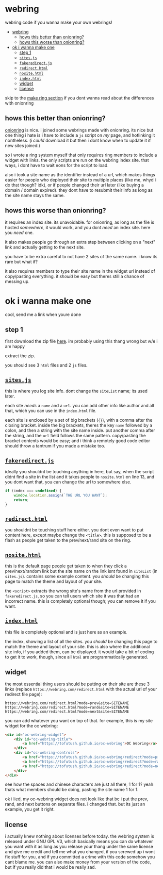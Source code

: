 # webring

webring code if you wanna make your own webrings!

- [webring](#webring)
  - [hows this better than onionring?](#hows-this-better-than-onionring)
  - [hows this worse than onionring?](#hows-this-worse-than-onionring)
- [ok i wanna make one](#ok-i-wanna-make-one)
  - [step 1](#step-1)
  - [`sites.js`](#sitesjs)
  - [`fakeredirect.js`](#fakeredirectjs)
  - [`redirect.html`](#redirecthtml)
  - [`nosite.html`](#nositehtml)
  - [`index.html`](#indexhtml)
  - [widget](#widget)
  - [license](#license)

skip to the [make ring section](#ok-i-wanna-make-one) if you dont wanna read about the differences with onionring

## hows this better than onionring?

[onionring](https://garlic.garden/onionring/) is nice. i joined some webrings made with onionring. its nice but one thing i hate is i have to include a `js` script on *my* page, and hotlinking it nontheless. (i *could* download it but then i dont know when to update it if new sites joined.)

so i wrote a ring system myself that only requires ring members to include a widget with links. the only scripts are run on the webring index site. that ways, i dont have to wait eons for the script to load.

also i took a site name as the identifier instead of a url, which makes things easier for people who deployed their site to multiple places (like me, whyd i do that though? idk), or if people changed their url later (like buying a domain / domain expired). they dont have to resubmit their info as long as the site name stays the same.

## hows this worse than onionring?

it requires an index site. its unavoidable. for onionring, as long as the file is hosted *somewhere*, it would work, and you dont *need* an index site. here you *need* one.

it also makes people go through an extra step between clicking on a "next" link and actually getting to the next site.

you have to be extra careful to not have 2 sites of the same name. i know its rare but what if?

it also requires members to type their site name in the widget url instead of copy/pasting everything. it *should* be easy but theres still a chance of messing up.

# ok i wanna make one

cool, send me a link when youre done

## step 1

first download the zip file [here](https://github.com/Tofutush/webring/releases). im probably using this thang wrong but w/e i am happy

extract the zip.

you should see 3 `html` files and 2 `js` files.

## [`sites.js`](/src/sites.js)

this is where you log site info. dont change the `siteList` name; its used later.

each site *needs* a `name` and a `url`. you can add other info like author and all that, which you can use in the `index.html` file.

each site is enclosed by a set of big brackets (`{}`), with a comma after the closing bracket. inside the big brackets, theres the key `name` followed by a colon, and then a string with the site name inside. put another comma after the string, and the `url` field follows the same pattern. copy/pasting the bracket contents would be easy; and i think a remotely good code editor should throw a tantrum if you made a mistake too.

## [`fakeredirect.js`](/src/fakeredirect.js)

ideally you shouldnt be touching anything in here, but say, when the script didnt find a site in the list and it takes people to `nosite.html` on line 13, and you dont want that, you can change the url to somewhere else.

```js
if (index === undefined) {
    window.location.assign(`THE URL YOU WANT`);
    return;
}
```

## [`redirect.html`](/src/redirect.html)

you shouldnt be touching stuff here either. you dont even want to put content here, except maybe change the `<title>`. this is supposed to be a flash as people get taken to the prev/next/rand site on the ring.

## [`nosite.html`](/src/nosite.html)

this is the default page people get taken to when they click a prev/next/random link but the site name on the link isnt found in `siteList` (in `sites.js`). contains some example content. you *should* be changing this page to match the theme and layout of your site.

the `<script>` extracts the wrong site's name from the url provided in `fakeredirect.js`, so you can tell users which site it was that had an incorrect name. this is completely optional though; you can remove it if you want.

## [`index.html`](/src/index.html)

this file is completely optional and is just here as an example.

the index, showing a list of all the sites. you *should* be changing this page to match the theme and layout of your site. this is also where the additional site info, if you added them, can be displayed. it would take a bit of coding to get it to work, though, since all `html` are programmatically generated.

## widget

the most essential thing users should be putting on their site are these 3 links (replace `https://webring.com/redirect.html` with the actual url of your redirect file page):

```
https://webring.com/redirect.html?mode=prev&site=SITENAME
https://webring.com/redirect.html?mode=rand&site=SITENAME
https://webring.com/redirect.html?mode=next&site=SITENAME
```

you can add whatever you want on top of that. for example, this is my site widget for the oc webring:

```html
<div id="oc-webring-widget">
    <div id="oc-webring-title">
        <a href="https://tofutush.github.io/oc-webring">OC Webring</a>
    </div>
    <div id="oc-webring-controls">
        <a href="https://tofutush.github.io/oc-webring/redirect?mode=prev&site=The Iron Ragdoll（铁打洋娃娃）">Previous</a>
        <a href="https://tofutush.github.io/oc-webring/redirect?mode=rand&site=The Iron Ragdoll（铁打洋娃娃）">Random</a>
        <a href="https://tofutush.github.io/oc-webring/redirect?mode=next&site=The Iron Ragdoll（铁打洋娃娃）">Next</a>
    </div>
</div>
```

see how the spaces and chinese characters are just all there, 1 for 1? yeah thats what members should be doing, pasting the site name 1 for 1.

ok i lied, my oc-webring widget does not look like that bc i put the prev, rand, and next buttons on separate files. i changed that. but its just an example, you get it right.

## license

i actually knew nothing about licenses before today. the webring system is released under GNU GPL V3, which basically means you can do whatever you want with it as long as you release your thang under the same license and give me credit and tell me what you changed, if you screwed up i wont fix stuff for you, and if you committed a crime with this code somehow you cant blame me. you can also make money from your version of the code, but if you really did that i would be really sad.

